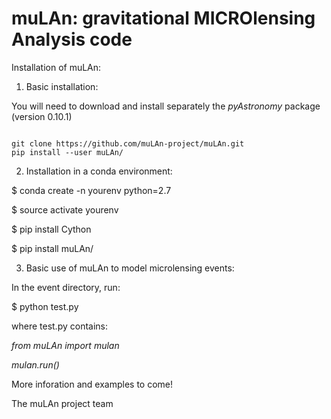 # muLAn: gravitational MICROlensing Analysis code

Installation of muLAn:

1) Basic installation:

You will need to download and install separately the _pyAstronomy_ package (version 0.10.1)

<pre><code>
git clone https://github.com/muLAn-project/muLAn.git
pip install --user muLAn/
</code></pre>

2) Installation in a conda environment:

$ conda create -n yourenv python=2.7

$ source activate yourenv

$ pip install Cython

$ pip install muLAn/

3) Basic use of muLAn to model microlensing events:

In the event directory, run:

$ python test.py

where test.py contains:

  *from muLAn import mulan*

  *mulan.run()*


More inforation and examples to come!

The muLAn project team
